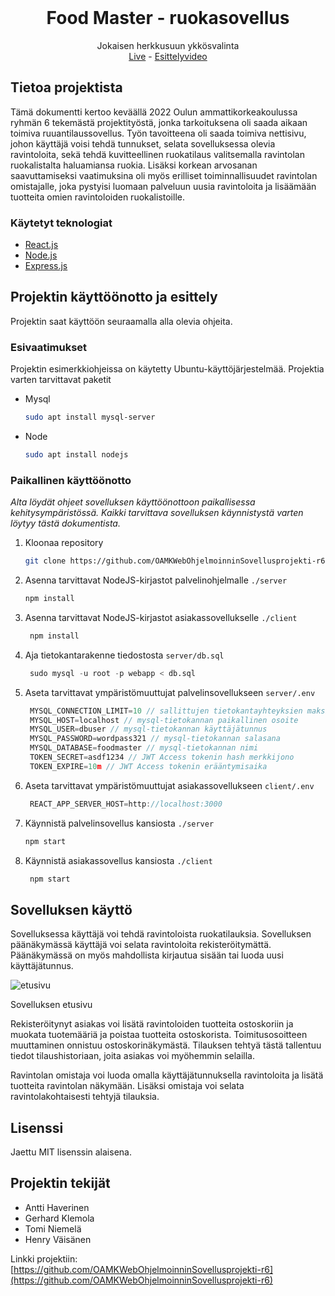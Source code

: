 <div id="top"></div>

<!-- PROJECT LOGO -->
<br />
<div align="center">
  <h1 align="center">Food Master - ruokasovellus</h1>

  <p align="center">
    Jokaisen herkkusuun ykkösvalinta
    <br />
    <a href="http://foodmaster.live">Live</a>
    -
    <a href="https://www.youtube.com/watch?v=srrM4zYZCyc">Esittelyvideo</a>
  </p>
</div>

## Tietoa projektista

Tämä dokumentti kertoo keväällä 2022 Oulun ammattikorkeakoulussa ryhmän 6 tekemästä projektityöstä, jonka tarkoituksena oli saada aikaan toimiva ruuantilaussovellus. Työn tavoitteena oli saada toimiva nettisivu, johon käyttäjä voisi tehdä tunnukset, selata sovelluksessa olevia ravintoloita, sekä tehdä kuvitteellinen ruokatilaus valitsemalla ravintolan ruokalistalta haluamiansa ruokia. Lisäksi korkean arvosanan saavuttamiseksi vaatimuksina oli myös erilliset toiminnallisuudet ravintolan omistajalle, joka pystyisi luomaan palveluun uusia ravintoloita ja lisäämään tuotteita omien ravintoloiden ruokalistoille.

### Käytetyt teknologiat

* [React.js](https://reactjs.org/)
* [Node.js](https://nodejs.org)
* [Express.js](https://expressjs.com/)

## Projektin käyttöönotto ja esittely

Projektin saat käyttöön seuraamalla alla olevia ohjeita.

### Esivaatimukset

Projektin esimerkkiohjeissa on käytetty Ubuntu-käyttöjärjestelmää. Projektia varten tarvittavat paketit
* Mysql
  ```sh
  sudo apt install mysql-server
  ```

* Node
  ```sh
  sudo apt install nodejs
  ```

### Paikallinen käyttöönotto

_Alta löydät ohjeet sovelluksen käyttöönottoon paikallisessa kehitysympäristössä. Kaikki tarvittava sovelluksen käynnistystä varten löytyy tästä dokumentista._

1. Kloonaa repository
   ```sh
   git clone https://github.com/OAMKWebOhjelmoinninSovellusprojekti-r6/web-app.git
   ```
2. Asenna tarvittavat NodeJS-kirjastot palvelinohjelmalle `./server`
   ```sh
   npm install
   ```
3. Asenna tarvittavat NodeJS-kirjastot asiakassovellukselle `./client`
   ```sh
    npm install
    ```
4. Aja tietokantarakenne tiedostosta `server/db.sql`
   ```sql
    sudo mysql -u root -p webapp < db.sql
   ```
5. Aseta tarvittavat ympäristömuuttujat palvelinsovellukseen `server/.env`
   ```js
    MYSQL_CONNECTION_LIMIT=10 // sallittujen tietokantayhteyksien maksimimäärä
    MYSQL_HOST=localhost // mysql-tietokannan paikallinen osoite
    MYSQL_USER=dbuser // mysql-tietokannan käyttäjätunnus
    MYSQL_PASSWORD=wordpass321 // mysql-tietokannan salasana
    MYSQL_DATABASE=foodmaster // mysql-tietokannan nimi
    TOKEN_SECRET=asdf1234 // JWT Access tokenin hash merkkijono
    TOKEN_EXPIRE=10m // JWT Access tokenin erääntymisaika
   ```
6. Aseta tarvittavat ympäristömuuttujat asiakassovellukseen `client/.env`
   ```js
    REACT_APP_SERVER_HOST=http://localhost:3000
   ```
7. Käynnistä palvelinsovellus kansiosta `./server`
   ```sh
   npm start
   ```
8. Käynnistä asiakassovellus kansiosta `./client`
   ```sh
    npm start
    ```

## Sovelluksen käyttö

Sovelluksessa käyttäjä voi tehdä ravintoloista ruokatilauksia. Sovelluksen päänäkymässä käyttäjä voi selata ravintoloita rekisteröitymättä. Päänäkymässä on myös mahdollista kirjautua sisään tai luoda uusi käyttäjätunnus.

![etusivu](https://user-images.githubusercontent.com/92326664/165806410-f2cca2f6-ee4a-4436-aa2f-d76104d20829.PNG)

Sovelluksen etusivu

Rekisteröitynyt asiakas voi lisätä ravintoloiden tuotteita ostoskoriin ja muokata tuotemääriä ja poistaa tuotteita ostoskorista. Toimitusosoitteen muuttaminen onnistuu ostoskorinäkymästä. Tilauksen tehtyä tästä tallentuu tiedot tilaushistoriaan, joita asiakas voi myöhemmin selailla.

Ravintolan omistaja voi luoda omalla käyttäjätunnuksella ravintoloita ja lisätä tuotteita ravintolan näkymään. Lisäksi omistaja voi selata ravintolakohtaisesti tehtyjä tilauksia.


## Lisenssi

Jaettu MIT lisenssin alaisena.

## Projektin tekijät

- Antti Haverinen
- Gerhard Klemola
- Tomi Niemelä
- Henry Väisänen

Linkki projektiin: [https://github.com/OAMKWebOhjelmoinninSovellusprojekti-r6](https://github.com/OAMKWebOhjelmoinninSovellusprojekti-r6)
